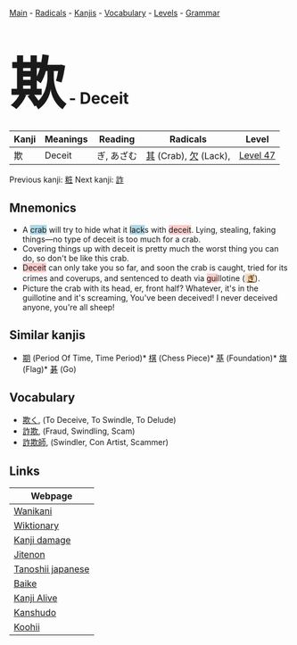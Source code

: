 <style> bigfont {font-size: 100px}</style>
[Main](../README.md) -
[Radicals](../radicals.md) -
[Kanjis](../kanjis.md) -
[Vocabulary](../vocabulary.md) -
[Levels](../levels.md) -
[Grammar](../grammar.md)
# <bigfont> 欺</bigfont> - Deceit 

| Kanji | Meanings | Reading | Radicals | Level |
| --- | --- | --- | --- | --- |
| 欺 | Deceit | ぎ, あざむ | [其](../radicals/其.md) (Crab), [欠](../radicals/欠.md) (Lack),  | [Level 47](../levels/wk_level47.md) |

Previous kanji: [粧](粧.md) Next kanji: [詐](詐.md) 

## Mnemonics
 * A <span style="background-color:#ADD8E6"> crab</span> will try to hide what it <span style="background-color:#ADD8E6"> lack</span>s with <span style="background-color:#ffcccb"> deceit</span>. Lying, stealing, faking things—no type of deceit is too much for a crab.
* Covering things up with deceit is pretty much the worst thing you can do, so don't be like this crab.
* <span style="background-color:#ffcccb"> Deceit</span> can only take you so far, and soon the crab is caught, tried for its crimes and coverups, and sentenced to death via <span style="background-color:#ffcccb"> gui</span>llotine (<span style="background-color:#fed8b1"> [ぎ](https://jisho.org/search/ぎ)</span>).
* Picture the crab with its head, er, front half? Whatever, it's in the guillotine and it's screaming, You've been deceived! I never deceived anyone, you're all sheep!


## Similar kanjis
 * [期](期.md) (Period Of Time, Time Period)* [棋](棋.md) (Chess Piece)* [基](基.md) (Foundation)* [旗](旗.md) (Flag)* [碁](碁.md) (Go)


## Vocabulary
 * [欺く](../vocabulary/欺.md), (To Deceive, To Swindle, To Delude)
* [詐欺](../vocabulary/欺.md), (Fraud, Swindling, Scam)
* [詐欺師](../vocabulary/欺.md), (Swindler, Con Artist, Scammer)



## Links 

| Webpage |
| --- |
| [Wanikani          ](https://www.wanikani.com/kanji/欺) |
| [Wiktionary        ](https://en.wiktionary.org/wiki/欺) |
| [Kanji damage      ](http://www.kanjidamage.com/kanji/search?utf8=✓&q=欺) |
| [Jitenon           ](https://jitenon.com/kanji/欺) |
| [Tanoshii japanese ](https://www.tanoshiijapanese.com/dictionary/kanji.cfm?k=欺) |
| [Baike             ](https://baike.baidu.com/item/欺) |
| [Kanji Alive       ](https://app.kanjialive.com/欺) |
| [Kanshudo          ](https://www.kanshudo.com/searchmn?q=欺) |
| [Koohii            ](https://kanji.koohii.com/study/kanji/欺) |
